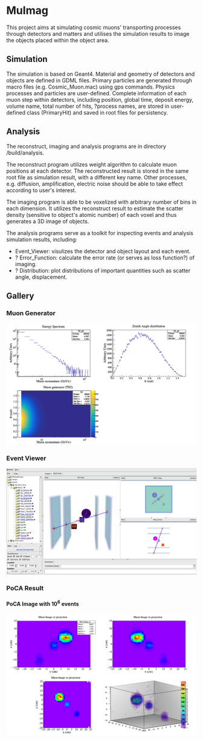 # MuImag

This project aims at simulating cosmic muons' transporting processes through detectors and matters and utilises the
simulation results to image the objects placed within the object area.

## Simulation
The simulation is based on Geant4. Material and geometry of detectors and objects are defined in GDML files. Primary particles are generated through macro files (e.g. Cosmic_Muon.mac) using gps commands. Physics processes and particles are user-defined. 
Complete information of each muon step within detectors, including position, global time, deposit energy, volume name, total number of hits, ?process names, are stored in user-defined class (PrimaryHit) and saved in root files for persistency.

## Analysis
The reconstruct, imaging and analysis programs are in directory /build/analysis. 

The reconstruct program utilizes weight algorithm to calculate muon positions at each detector. The reconstructed result is stored in the same root file as simulation result, with a different key name. Other processes, e.g. diffusion, amplification, electric noise should be able to take effect according to user's interest.

The imaging program is able to be voxelized with arbitrary number of bins in each dimension. It utilizes the reconstruct result to estimate the scatter density (sensitive to object's atomic number) of each voxel and thus generates a 3D image of objects.

The analysis programs serve as a toolkit for inspecting events and analysis simulation results, including:
* Event_Viewer: visulizes the detector and object layout and each event.
* ? Error_Function: calculate the error rate (or serves as loss function?) of imaging.
* ? Distribution: plot distributions of important quantities such as scatter angle, displacement.
## Gallery

### Muon Generator
![](/build/analysis/pics/Muon_Generator.png)

### Event Viewer
![](/build/analysis/pics/Eve.png)

### PoCA Result
#### PoCA Image with 10<sup>6</sup> events
![PoCA Image with 10<sup>6</sup> events](/build/analysis/pics/PoCA_Imag.png)
